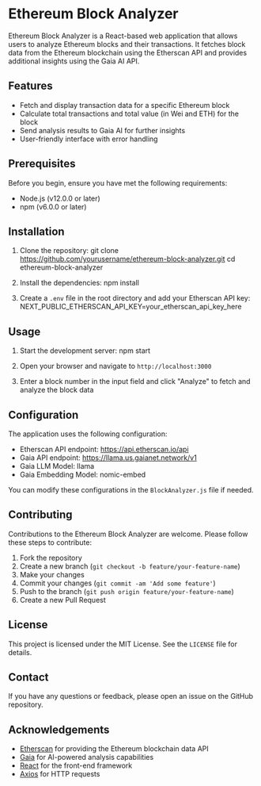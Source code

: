 # Ethereum Block Analyzer

Ethereum Block Analyzer is a React-based web application that allows users to analyze Ethereum blocks and their transactions. It fetches block data from the Ethereum blockchain using the Etherscan API and provides additional insights using the Gaia AI API.

## Features

- Fetch and display transaction data for a specific Ethereum block
- Calculate total transactions and total value (in Wei and ETH) for the block
- Send analysis results to Gaia AI for further insights
- User-friendly interface with error handling

## Prerequisites

Before you begin, ensure you have met the following requirements:

- Node.js (v12.0.0 or later)
- npm (v6.0.0 or later)

## Installation

1. Clone the repository:
   git clone https://github.com/yourusername/ethereum-block-analyzer.git 
   cd ethereum-block-analyzer

2. Install the dependencies:
   npm install

3. Create a `.env` file in the root directory and add your Etherscan API key:
NEXT_PUBLIC_ETHERSCAN_API_KEY=your_etherscan_api_key_here

## Usage

1. Start the development server:
npm start

2. Open your browser and navigate to `http://localhost:3000`

3. Enter a block number in the input field and click "Analyze" to fetch and analyze the block data

## Configuration

The application uses the following configuration:

- Etherscan API endpoint: https://api.etherscan.io/api
- Gaia API endpoint: https://llama.us.gaianet.network/v1
- Gaia LLM Model: llama
- Gaia Embedding Model: nomic-embed

You can modify these configurations in the `BlockAnalyzer.js` file if needed.

## Contributing

Contributions to the Ethereum Block Analyzer are welcome. Please follow these steps to contribute:

1. Fork the repository
2. Create a new branch (`git checkout -b feature/your-feature-name`)
3. Make your changes
4. Commit your changes (`git commit -am 'Add some feature'`)
5. Push to the branch (`git push origin feature/your-feature-name`)
6. Create a new Pull Request

## License

This project is licensed under the MIT License. See the `LICENSE` file for details.

## Contact

If you have any questions or feedback, please open an issue on the GitHub repository.

## Acknowledgements

- [Etherscan](https://etherscan.io/) for providing the Ethereum blockchain data API
- [Gaia](https://www.gaianet.network/) for AI-powered analysis capabilities
- [React](https://reactjs.org/) for the front-end framework
- [Axios](https://axios-http.com/) for HTTP requests
